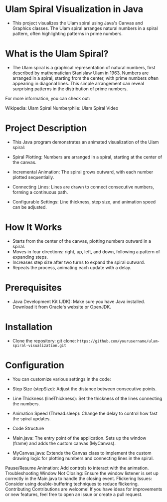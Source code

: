 # Ulam Spiral Visualization in Java
- This project visualizes the Ulam spiral using Java's Canvas and Graphics classes. The Ulam spiral arranges natural numbers in a spiral pattern, often highlighting patterns in prime numbers.

# What is the Ulam Spiral?
- The Ulam spiral is a graphical representation of natural numbers, first described by mathematician Stanislaw Ulam in 1963. Numbers are arranged in a spiral, starting from the center, with prime numbers often appearing in diagonal lines. This simple arrangement can reveal surprising patterns in the distribution of prime numbers.

For more information, you can check out:

Wikipedia: Ulam Spiral
Numberphile: Ulam Spiral Video

# Project Description
- This Java program demonstrates an animated visualization of the Ulam spiral:

- Spiral Plotting: Numbers are arranged in a spiral, starting at the center of the canvas.
- Incremental Animation: The spiral grows outward, with each number plotted sequentially.
- Connecting Lines: Lines are drawn to connect consecutive numbers, forming a continuous path.
- Configurable Settings: Line thickness, step size, and animation speed can be adjusted.

# How It Works
- Starts from the center of the canvas, plotting numbers outward in a spiral.
- Moves in four directions: right, up, left, and down, following a pattern of expanding steps.
- Increases step size after two turns to expand the spiral outward.
- Repeats the process, animating each update with a delay.
  
# Prerequisites
- Java Development Kit (JDK): Make sure you have Java installed. Download it from Oracle's website or OpenJDK.
  
# Installation
- Clone the repository:
git clone: `https://github.com/yourusername/ulam-spiral-visualization.git`

# Configuration
- You can customize various settings in the code:

- Step Size (stepSize): Adjust the distance between consecutive points.
- Line Thickness (lineThickness): Set the thickness of the lines connecting the numbers.
- Animation Speed (Thread.sleep): Change the delay to control how fast the spiral updates.
- Code Structure
- Main.java: The entry point of the application. Sets up the window (frame) and adds the custom canvas (MyCanvas).
- MyCanvas.java: Extends the Canvas class to implement the custom drawing logic for plotting numbers and connecting lines in the spiral.
  

Pause/Resume Animation: Add controls to interact with the animation.
Troubleshooting
Window Not Closing: Ensure the window listener is set up correctly in the Main.java to handle the closing event.
Flickering Issues: Consider using double-buffering techniques to reduce flickering.
Contributing
Contributions are welcome! If you have ideas for improvements or new features, feel free to open an issue or create a pull request.
